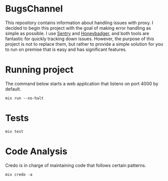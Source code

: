 # BugsChannel

This repository contains information about handling issues with proxy. 
I decided to begin this project with the goal of making error handling as simple as possible.
I use [Sentry](https://sentry.io) and [Honeybadger](https://www.honeybadger.io), and both tools are fantastic for quickly tracking down issues. However, the purpose of this project is not to replace them, but rather to provide a simple solution for you to run on premise that is easy and has significant features.

# Running project

The command below starts a web application that listens on port 4000 by default.

```shell
mix run --no-halt
```

# Tests

```shell
mix test
```

# Code Analysis

Credo is in charge of maintaining code that follows certain patterns.

```shell
mix credo -a
```
